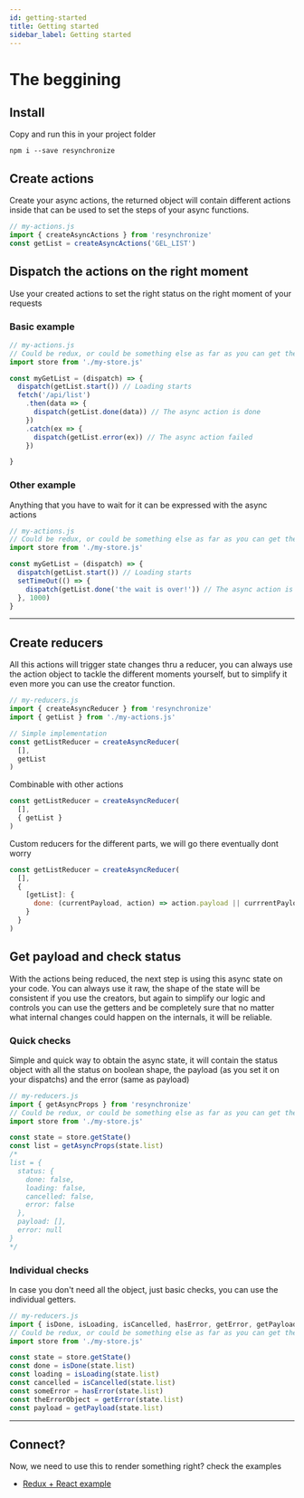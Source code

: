 ```yaml
---
id: getting-started
title: Getting started
sidebar_label: Getting started
---
```


# The beggining

## Install
Copy and run this in your project folder
```shell
npm i --save resynchronize
```
## Create actions
Create your async actions, the returned object will contain different actions inside that can be used to set the steps of your async functions.
```javascript
// my-actions.js
import { createAsyncActions } from 'resynchronize'
const getList = createAsyncActions('GEL_LIST')
```
## Dispatch the actions on the right moment
Use your created actions to set the right status on the right moment of your requests
### Basic example
```javascript {6,9,12}
// my-actions.js
// Could be redux, or could be something else as far as you can get the state from it
import store from './my-store.js'

const myGetList = (dispatch) => {
  dispatch(getList.start()) // Loading starts
  fetch('/api/list')
    .then(data => {
      dispatch(getList.done(data)) // The async action is done
    })
    .catch(ex => {
      dispatch(getList.error(ex)) // The async action failed
    })

}
```
### Other example
Anything that you have to wait for it can be expressed with the async actions
```javascript {6,8}
// my-actions.js
// Could be redux, or could be something else as far as you can get the state from it
import store from './my-store.js'

const myGetList = (dispatch) => {
  dispatch(getList.start()) // Loading starts
  setTimeOut(() => {
    dispatch(getList.done('the wait is over!')) // The async action is done
  }, 1000)
}
```
---
## Create reducers
All this actions will trigger state changes thru a reducer, you can always use the action object to tackle the different moments yourself, but to simplify it even more you can use the creator function.
```javascript
// my-reducers.js
import { createAsyncReducer } from 'resynchronize'
import { getList } from './my-actions.js'

// Simple implementation
const getListReducer = createAsyncReducer(
  [],
  getList
)
```
Combinable with other actions
```javascript
const getListReducer = createAsyncReducer(
  [],
  { getList }
)
```
Custom reducers for the different parts, we will go there eventually dont worry
```javascript
const getListReducer = createAsyncReducer(
  [],
  {
    [getList]: {
      done: (currentPayload, action) => action.payload || currrentPayload
    }
  }
)
```

## Get payload and check status
With the actions being reduced, the next step is using this async state on your code. You can always use it raw, the shape of the state will be consistent if you use the creators, but again to simplify our logic and controls you can use the getters and be completely sure that no matter what internal changes could happen on the internals, it will be reliable.
### Quick checks
Simple and quick way to obtain the async state, it will contain the status object with all the status on boolean shape, the payload (as you set it on your dispatchs) and the error (same as payload)
```javascript
// my-reducers.js
import { getAsyncProps } from 'resynchronize'
// Could be redux, or could be something else as far as you can get the state from it
import store from './my-store.js'

const state = store.getState()
const list = getAsyncProps(state.list)
/*
list = {
  status: {
    done: false,
    loading: false,
    cancelled: false,
    error: false
  },
  payload: [],
  error: null
}
*/
```
### Individual checks
In case you don't need all the object, just basic checks, you can use the individual getters.
```javascript
// my-reducers.js
import { isDone, isLoading, isCancelled, hasError, getError, getPayload } from 'resynchronize'
// Could be redux, or could be something else as far as you can get the state from it
import store from './my-store.js'

const state = store.getState()
const done = isDone(state.list)
const loading = isLoading(state.list)
const cancelled = isCancelled(state.list)
const someError = hasError(state.list)
const theErrorObject = getError(state.list)
const payload = getPayload(state.list)
```
---
## Connect?
Now, we need to use this to render something right? check the examples
- [Redux + React example](redux-react-example.md)

